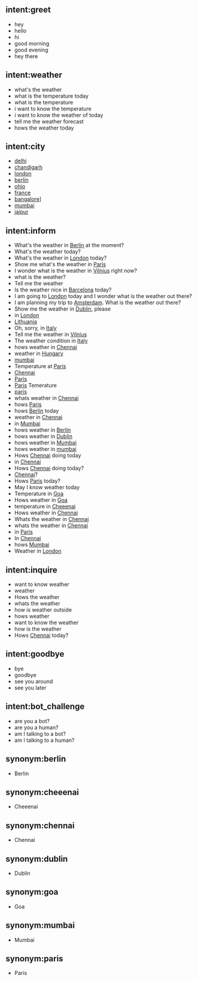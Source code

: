 ## intent:greet
- hey
- hello
- hi
- good morning
- good evening
- hey there

## intent:weather
- what's the weather
- what is the temperature today
- what is the temperature
- i want to know the temperature
- i want to know the weather of today
- tell me the weather forecast
- hows the weather today

## intent:city
- [delhi](location)
- [chandigarh](location)
- [london](location)
- [berlin](location)
- [ohio](location)
- [france](location)
- [bangalore](location)]
- [mumbai](location)
- [jaipur](location)

## intent:inform
- What's the weather in [Berlin](location) at the moment?
- What's the weather today?
- What's the weather in [London](location) today?
- Show me what's the weather in [Paris](location)
- I wonder what is the weather in [Vilnius](location) right now?
- what is the weather?
- Tell me the weather
- Is the weather nice in [Barcelona](location) today?
- I am going to [London](location) today and I wonder what is the weather out there?
- I am planning my trip to [Amsterdam](location). What is the weather out there?
- Show me the weather in [Dublin](location), please
- in [London](location)
- [Lithuania](location)
- Oh, sorry, in [Italy](location)
- Tell me the weather in [Vilnius](location)
- The weather condition in [Italy](location)
- hows weather in [Chennai](location)
- weather in [Hungary](location)
- [mumbai](location)
- Temperature at [Paris](location)
- [Chennai](location)
- [Paris](location)
- [Paris](location) Temerature
- [paris](location)
- whats weather in [Chennai](location)
- hows [Paris](location)
- hows [Berlin](location) today
- weather in [Chennai](location:chennai)
- in [Mumbai](location:mumbai)
- hows weather in [Berlin](location:berlin)
- hows weather in [Dublin](location:dublin)
- hows weather in [Mumbai](location:mumbai)
- hows weather in [mumbai](location)
- Hows [Chennai](location) doing today
- in [Chennai](location:chennai)
- Hows [Chennai](location) doing today?
- [Chennai](location)?
- Hows [Paris](location) today?
- May I know weather today
- Temperature in [Goa](location:goa)
- Hows weather in [Goa](location:goa)
- temperature in [Cheeenai](location:cheeenai)
- Hows weather in [Chennai](location:chennai)
- Whats the weather in [Chennai](location)
- whats the weather in [Chennai](location)
- in [Paris](location:paris)
- In [Chennai](location:chennai)
- hows [Mumbai](location:mumbai)
- Weather in [London](location:london)

## intent:inquire
- want to know weather
- weather
- Hows the weather
- whats the weather
- how is weather outside
- hows weather
- want to know the weather
- how is the weather
- Hows [Chennai](location) today?

## intent:goodbye
- bye
- goodbye
- see you around
- see you later

## intent:bot_challenge
- are you a bot?
- are you a human?
- am I talking to a bot?
- am I talking to a human?

## synonym:berlin
- Berlin

## synonym:cheeenai
- Cheeenai

## synonym:chennai
- Chennai

## synonym:dublin
- Dublin

## synonym:goa
- Goa

## synonym:mumbai
- Mumbai

## synonym:paris
- Paris